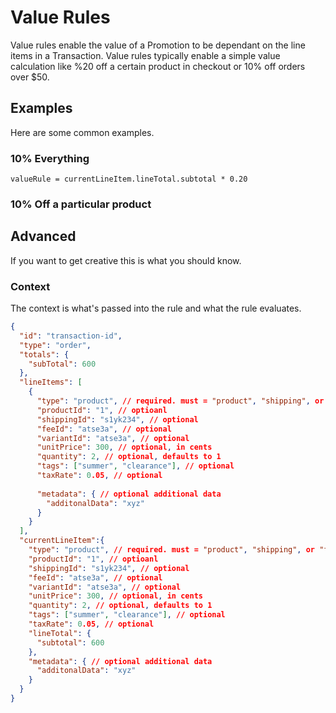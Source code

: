 # Value Rules
Value rules enable the value of a Promotion to be dependant on the line items in a Transaction. 
Value rules typically enable a simple value calculation like %20 off a certain product in checkout or 10% off orders over $50.

## Examples
Here are some common examples.

### 10% Everything
```
valueRule = currentLineItem.lineTotal.subtotal * 0.20
```

### 10% Off a particular product

## Advanced
If you want to get creative this is what you should know.

### Context  
The context is what's passed into the rule and what the rule evaluates.

```json
{
  "id": "transaction-id",
  "type": "order",
  "totals": {
    "subTotal": 600
  },
  "lineItems": [
    {
      "type": "product", // required. must = "product", "shipping", or "fee"
      "productId": "1", // optioanl
      "shippingId": "s1yk234", // optional 
      "feeId": "atse3a", // optional
      "variantId": "atse3a", // optional
      "unitPrice": 300, // optional, in cents
      "quantity": 2, // optional, defaults to 1
      "tags": ["summer", "clearance"], // optional 
      "taxRate": 0.05, // optional
      
      "metadata": { // optional additional data
        "additonalData": "xyz"
      }
    }
  ],
  "currentLineItem":{
    "type": "product", // required. must = "product", "shipping", or "fee"
    "productId": "1", // optioanl
    "shippingId": "s1yk234", // optional 
    "feeId": "atse3a", // optional
    "variantId": "atse3a", // optional
    "unitPrice": 300, // optional, in cents
    "quantity": 2, // optional, defaults to 1
    "tags": ["summer", "clearance"], // optional 
    "taxRate": 0.05, // optional
    "lineTotal": {
      "subtotal": 600  
    },
    "metadata": { // optional additional data
      "additonalData": "xyz"
    }
  }
}

```